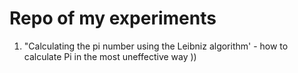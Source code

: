 # Repo of my experiments
01. "Сalculating the pi number using the Leibniz algorithm' - how to calculate Pi in the most uneffective way ))

